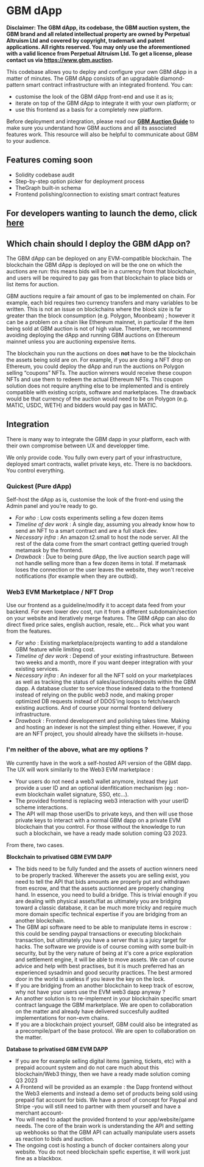 
# GBM dApp

**Disclaimer: The GBM dApp, its codebase, the GBM auction system, the GBM brand and all related  intellectual property are owned by Perpetual Altruism Ltd and covered by copyright, trademark and patent applications. All rights reserved. You may only use the aforementioned with a valid licence from Perpetual Altruism Ltd. To get a license, please contact us via https://www.gbm.auction.**

This codebase allows you to deploy and configure your own GBM dApp in a matter of minutes. The GBM dApp consists of an upgradable diamond-pattern smart contract infrastructure with an integrated frontend. You can:
* customise the look of the GBM dApp front-end and use it as is;
* iterate on top of the GBM dApp to integrate it with your own platform; or
* use this frontend as a basis for a completely new platform.

Before deployment and integration, please read our **[GBM Auction Guide](https://docs.google.com/document/d/16jqjfFTFS7bSP9HDhC4fJkDzihmskhByZL13tcpRX5o/edit?usp=sharing)** to make sure you understand how GBM auctions and all its associated features work. This resource will also be helpful to communicate about GBM to your audience. 

## Features coming soon
* Solidity codebase audit
* Step-by-step option picker for deployment process
* TheGraph built-in schema
* Frontend polishing/connection to existing smart contract features       

## For developers wanting to launch the demo, click [here](/GBM-Diamond/README.md) 

## Which chain should I deploy the GBM dApp on?    

The GBM dApp can be deployed on any EVM-compatible blockchain. The blockchain the GBM dApp is deployed on will be the one on which the auctions are run: this means bids will be in a currency from that blockchain, and users will be required to pay gas from that blockchain to place bids or list items for auction.

GBM auctions require a fair amount of gas to be implemented on chain. For example, each bid requires two currency transfers and many variables to be written. This is not an issue on blockchains where the block size is far greater than the block consumption (e.g. Polygon, Moonbeam) ; however it can be a problem on a chain like Ethereum mainnet, in particular if the item being sold at GBM auction is not of high value. Therefore, we recommend avoiding deploying the dApp and running GBM auctions on Ethereum mainnet unless you are auctioning expensive items.

The blockchain you run the auctions on does **not** have to be the blockchain the assets being sold are on. For example, if you are doing a NFT drop on Ethereum, you could deploy the dApp and run the auctions on Polygon selling “coupons” NFTs. The auction winners would receive these coupon NFTs and use them to redeem the actual Ethereum NFTs. This coupon solution does not require anything else to be implemented and is entirely compatible with existing scripts, software and marketplaces. The drawback would be that currency of the auction would need to be on Polygon (e.g. MATIC, USDC, WETH) and bidders would pay gas in MATIC.  
   

## Integration
    
There is many way to integrate the GBM dapp in your platform, each with their own compromise between UX and developper time.  

We only provide code. You fully own every part of your infrastructure, deployed smart contracts, wallet private keys, etc. There is no backdoors. You control everything.

### Quickest (Pure dApp)
Self-host the dApp as is, customise the look of the front-end using the Admin panel and you’re ready to go.
     
+ *For who* : Low costs experiments selling a few dozen items       
+ *Timeline of dev work* : A single day, assuming you already know how to send an NFT to a smart contract and are a full stack dev.       
+ *Necessary infra* : An amazon t2.small to host the node server. All the rest of the data come from the smart contract getting queried trough metamask by the frontend.        
+ *Drawback* : Due to being pure dApp, the live auction search page will not handle selling more than a few dozen items in total. If metamask loses the connection or the user leaves the website, they won't receive notifications (for example when they are outbid).         

### Web3 EVM Marketplace / NFT Drop          
Use our frontend as a guideline/modify it to accept data feed from your backend. For even lower dev cost, run it from a different subdomain/section on your website and iteratively merge features. The GBM dApp can also do direct fixed price sales, english auction, resale, etc... Pick what you want from the features.
   
+ *For who* : Existing marketplace/projects wanting to add a standalone GBM feature while limiting cost.                  
+ *Timeline of dev work* : Depend of your existing infrastructure. Between two weeks and a month, more if you want deeper integration with your existing services.              
+ *Necessary infra* : An indexer for all the NFT sold on your marketplaces as well as tracking the status of sales/auctions/deposits within the GBM dapp. A database cluster to service those indexed data to the frontend instead of relying on the public web3 node, and making proper optimized DB requests instead of DDOS'ing loops to fetch/search existing auctions. And of course your normal frontend delivery infrastructure.   
+ *Drawback* : Frontend developement and polishing takes time. Making and hosting an indexer is not the simplest thing either. However, if you are an NFT project, you should already have the skillsets in-house.   


### I'm neither of the above, what are my options ?

We currently have in the work a self-hosted API version of the GBM dapp. The UX will work similarily to the Web3 EVM marketplace : 
+ Your users do not need a web3 wallet anymore, instead they just provide a user ID and an optional idenfitication mechanism (eg : non-evm blockchain wallet signature, SSO, etc...).  
+ The provided frontend is replacing web3 interaction with your userID scheme interactions.                            
+ The API will map those userIDs to private keys, and then will use those private keys to interact with a normal GBM dapp on a private EVM blockchain that you control. For those without the knowledge to run such a blockchain, we have a ready made solution coming Q3 2023.                                      

From there, two cases.                         
                        
**Blockchain to privatised GBM EVM DAPP**
+ The bids need to be fully funded and the assets of auction winners need to be properly tracked. Wherever the assets you are selling exist, you need to tell the API that bids amounts are properly put and withdrawn from escrow, and that the assets auctionned are properly changing hand. In essence, you need to build a bridge. This is trivial enough if you are dealing with physical assets/fiat as ultimately you are bridging toward a classic database, it can be much more tricky and require much more domain specific technical expertise if you are bridging from an another blockchain.                
+ The GBM api software need to be able to manipulate items in escrow : this could be sending paypal transactions or executing blockchain transaction, but ultimately you have a server that is a juicy target for hacks. The software we provide is of course coming with some built-in security, but by the very nature of being at it's core a price exploration and settlement engine, it will be able to move assets. We can of course advice and help with best practises, but it is much preferred has an experienced sysadmin and good security practices. The best armored door in the world is useless if you leave the key on the lock.                          
+ If you are bridging from an another blockchain to keep track of escrow, why not have your users use the EVM web3 dapp anyway ?       
+ An another solution is to re-implement in your blockchain specific smart contract language the GBM marketplace. We are open to collaboration on the matter and already have delivered succesfully audited implementations for non-evm chains.      
+ If you are a blockchain project yourself, GBM could also be integrated as a precompile/part of the base protocol. We are open to collaboration on the matter.                   

**Database to privatised GBM EVM DAPP**
+ If you are for example selling digital items (gaming, tickets, etc) with a prepaid account system and do not care much about this blockchain/Web3 thingy, then we have a ready made solution coming Q3 2023                              
+ A Frontend will be provided as an example : the Dapp frontend without the Web3 elements and instead a demo set of products being sold using prepaid fiat account for bids. We have a proof of concept for Paypal and Stripe -you will still need to partner with them yourself and have a merchant account-                                 
+ You will need to adapt the provided frontend to your app/website/game needs. The core of the brain work is understanding the API and setting up webhooks so that the GBM API can actually manipulate users assets as reaction to bids and auction.                      
+ The ongoing cost is hosting a bunch of docker containers along your website. You do not need blockchain spefic expertise, it will work just fine as a blackbox.                  
